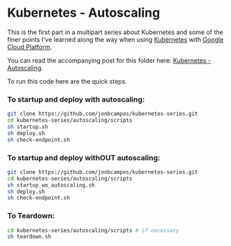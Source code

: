 # Kubernetes - Autoscaling
This is the first part in a multipart series about Kubernetes and some of the finer points 
I've learned along the way when using [Kubernetes](https://kubernetes.io/) with 
[Google Cloud Platform](https://cloud.google.com/).

You can read the accompanying post for this folder here: 
[Kubernetes - Autoscaling](https://medium.com/@jonbcampos/).

To run this code here are the quick steps.

### To startup and deploy with autoscaling:
```bash
git clone https://github.com/jonbcampos/kubernetes-series.git
cd kubernetes-series/autoscaling/scripts
sh startup.sh
sh deploy.sh
sh check-endpoint.sh
```

### To startup and deploy withOUT autoscaling:
```bash
git clone https://github.com/jonbcampos/kubernetes-series.git
cd kubernetes-series/autoscaling/scripts
sh startup_wo_autoscaling.sh
sh deploy.sh
sh check-endpoint.sh
```

### To Teardown:
```bash
cd kubernetes-series/autoscaling/scripts # if necessary
sh teardown.sh
```